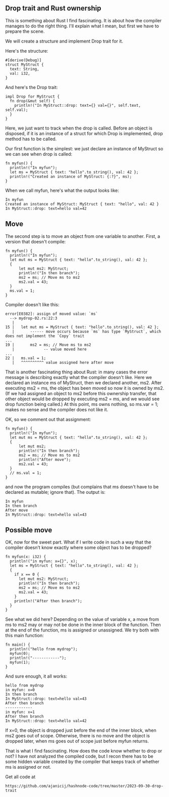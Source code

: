 ## Drop trait and Rust ownership

This is something about Rust I find fascinating. It is about how the
compiler manages to do the right thing. I'll explain what I mean, but first
we have to prepare the scene.

We will create a structure and implement Drop trait for it.

Here's the structure:

```
#[derive(Debug)]
struct MyStruct {
  text: String,
  val: i32,
}
```

And here's the Drop trait:

```
impl Drop for MyStruct {
  fn drop(&mut self) {
    println!("In MyStruct::drop: text={} val={}", self.text, self.val);
  }
}
```

Here, we just want to track when the drop is called. Before an object is
disposed, if it is an instance of a struct for which Drop is implemented,
drop method has to be called.

Our first function is the simplest: we just declare an instance of MyStruct
so we can see when drop is called:

```
fn myfun() {
  println!("In myfun");
  let ms = MyStruct { text: "hello".to_string(), val: 42 };
  println!("Created an instance of MyStruct: {:?}", ms);
}
```

When we call myfun, here's what the output looks like:

```
In myfun
Created an instance of MyStruct: MyStruct { text: "hello", val: 42 }
In MyStruct::drop: text=hello val=42
```


## Move

The second step is to move an object from one variable to another. First,
a version that doesn't compile:

```
fn myfun() {
  println!("In myfun");
  let mut ms = MyStruct { text: "hello".to_string(), val: 42 };
  {
      let mut ms2: MyStruct;
      println!("In then branch");
      ms2 = ms; // Move ms to ms2
      ms2.val = 43;
  }
  ms.val = 1;
}
```

Compiler doesn't like this:

```
error[E0382]: assign of moved value: `ms`
  --> mydrop-02.rs:22:3
   |
15 |   let mut ms = MyStruct { text: "hello".to_string(), val: 42 };
   |       ------ move occurs because `ms` has type `MyStruct`, which does not implement the `Copy` trait
...
19 |       ms2 = ms; // Move ms to ms2
   |             -- value moved here
...
22 |   ms.val = 1;
   |   ^^^^^^^^^^ value assigned here after move
```

That is another fascinating thing about Rust: in many cases the error message is
describing exactly what the compiler doesn't like. Here we declared an instance ms of
MyStruct, then we declared another, ms2. After executing ms2 = ms, the object has
been moved so now it is owned by ms2. (If we had assigned an object to ms2 before
this ownership transfer, that other object would be dropped by executing ms2 = ms,
and we would see drop function being called.) At this point, ms owns nothing, so
ms.var = 1; makes no sense and the compiler does not like it.

OK, so we comment out that assignment:

```
fn myfun() {
  println!("In myfun");
  let mut ms = MyStruct { text: "hello".to_string(), val: 42 };
  {
      let mut ms2;
      println!("In then branch");
      ms2 = ms; // Move ms to ms2
      println!("After move");
      ms2.val = 43;
  }
  // ms.val = 1;
}
```

and now the program compiles (but complains that ms doesn't have to be declared
as mutable; ignore that). The output is:

```
In myfun
In then branch
After move
In MyStruct::drop: text=hello val=43
```

## Possible move

OK, now for the sweet part. What if I write code in such a way that the compiler
doesn't know exactly where some object has to be dropped?

```
fn myfun(x: i32) {
  println!("in myfun: x={}", x);
  let ms = MyStruct { text: "hello".to_string(), val: 42 };
  {
    if x == 0 {
      let mut ms2: MyStruct;
      println!("In then branch");
      ms2 = ms; // Move ms to ms2
      ms2.val = 43;
    }
    println!("After then branch");
  }
}
```

See what we did here? Depending on the value of variable x, a move from ms to ms2
may or may not be done in the inner block of the function. Then at the end of the
function, ms is assigned or unassigned. We try both with this main function:

```
fn main() {
  println!("hello from mydrop");
  myfun(0);
  println!("------------");
  myfun(1);
}
```

And sure enough, it all works:

```
hello from mydrop
in myfun: x=0
In then branch
In MyStruct::drop: text=hello val=43
After then branch
------------
in myfun: x=1
After then branch
In MyStruct::drop: text=hello val=42
```

If x=0, the object is dropped just before the end of the inner block, when
ms2 goes out of scope. Otherwise, there is no move and the object is dropped
later, when ms goes out of scope just before myfun returns.

That is what I find fascinating. How does the code know whether to drop or not?
I have not analyzed the compiled code, but I recon there has to be some hidden
variable created by the compiler that keeps track of whether ms is assigned or
not.

Get all code at

```
https://github.com/ajanicij/hashnode-code/tree/master/2023-09-30-drop-trait
```
